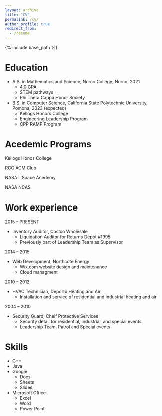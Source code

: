 ```yaml
---
layout: archive
title: "CV"
permalink: /cv/
author_profile: true
redirect_from:
  - /resume
---
```


{% include base_path %}

Education
======
* A.S. in Mathematics and Science, Norco College, Norco, 2021
  * 4.0 GPA
  * STEM pathways 
  * Phi Theta Cappa Honor Society
* B.S. in Computer Science, California State Polytechnic University, Pomona, 2023 (expected)
  * Kellogs Honors College 
  * Engineering Leadership Program
  * CPP RAMP Program

Acedemic Programs 
======
Kellogs Honos College

RCC ACM Club

NASA L'Space Acedemy

NASA NCAS

Work experience
======
2015 – PRESENT 
* Inventory Auditor, Costco Wholesale 
  * Liquidation Auditor for Returns Depot #1995
  * Previously part of Leadership Team as Supervisor 

2014 – 2015
* Web Development, Northcote Energy
  * Wix.com website design and maintenance
  * Cloud managment

2010 – 2012
* HVAC Technician, Deporto Heating and Air
  * Installation and service of residential and industrial heating and air 

2004 – 2010
* Security Guard, Cheif Protective Services
  * Security detail for residential, industrial, and special events
  * Leadership Team, Patrol and Special events

Skills
======
* C++
* Java
* Google 
  * Docs
  * Sheets
  * Slides
* Microsoft Office
  * Excel
  * Word
  * Power Point

<!-- Publications
======
  <ul>{% for post in site.publications %}
    {% include archive-single-cv.html %}
  {% endfor %}</ul> -->
  
<!-- Talks
======
  <ul>{% for post in site.talks %}
    {% include archive-single-talk-cv.html %}
  {% endfor %}</ul> -->
  
<!-- Teaching
======
  <ul>{% for post in site.teaching %}
    {% include archive-single-cv.html %}
  {% endfor %}</ul> -->
  
<!-- Service and leadership
======
* Currently signed in to 43 different slack teams -->

